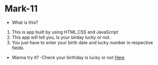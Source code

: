 # Mark-11
 * What is this?
 1. This is app built by using HTML,CSS and JavaScript
 2. This app will tell you, Is your birday lucky or not.
 3. You just have to enter your birth date and lucky number in respective fields.

 * Wanna try it?
-Check your birthday is lucky or not [Here](https://check-birthday-luck-mk11.netlify.app/)
